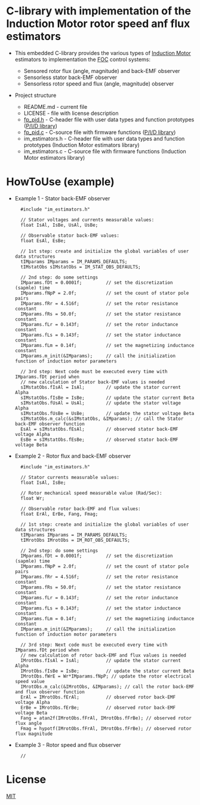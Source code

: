 # C-library with implementation of the Induction Motor rotor speed anf flux estimators

* This embedded C-library provides the various types of [Induction Motor](https://en.wikipedia.org/wiki/Induction_motor) estimators to implementation the [FOC](https://en.wikipedia.org/wiki/Vector_control_(motor)) control systems:
	* Sensored rotor flux (angle, magnitude) and back-EMF observer
	* Sensorless stator back-EMF observer
	* Sensorless rotor speed and flux (angle, magnitude) observer

* Project structure
	* README.md - current file
	* LICENSE - file with license description
	* [fp_pid.h](https://github.com/rubinsteina13/C_PID_CONTROLLERS_LIB/blob/master/fp_pid.h) - C-header file with user data types and function prototypes ([P/I/D library](https://github.com/rubinsteina13/C_PID_CONTROLLERS_LIB))
  * [fp_pid.c](https://github.com/rubinsteina13/C_PID_CONTROLLERS_LIB/blob/master/fp_pid.c) - C-source file with firmware functions ([P/I/D library](https://github.com/rubinsteina13/C_PID_CONTROLLERS_LIB))
  * im_estimators.h - C-header file with user data types and function prototypes (Induction Motor estimators library)
  * im_estimators.c - C-source file with firmware functions (Induction Motor estimators library)

# HowToUse (example)

* Example 1 - Stator back-EMF observer

		#include "im_estimators.h"
		
		// Stator voltages and currents measurable values:
		float IsAl, IsBe, UsAl, UsBe;
		
		// Observable stator back-EMF values:
		float EsAl, EsBe;
		
		// 1st step: create and initialize the global variables of user data structures
		tIMparams IMparams = IM_PARAMS_DEFAULTS;
		tIMstatObs sIMstatObs = IM_STAT_OBS_DEFAULTS;
		
		// 2nd step: do some settings
		IMparams.fDt = 0.0001f;         // set the discretization (sapmle) time
		IMparams.fNpP = 2.0f;           // set the count of stator pole pairs
		IMparams.fRr = 4.516f;          // set the rotor resistance constant
		IMparams.fRs = 50.0f;           // set the stator resistance constant
		IMparams.fLr = 0.143f;          // set the rotor inductance constant
		IMparams.fLs = 0.143f;          // set the stator inductance constant
		IMparams.fLm = 0.14f;           // set the magnetizing inductance constant
		IMparams.m_init(&IMparams);     // call the initialization function of induction motor parameters
		
		// 3rd step: Next code must be executed every time with IMparams.fDt period when 
		// new calculation of Stator back-EMF values is needed
		sIMstatObs.fIsAl = IsAl;        // update the stator current Alpha
		sIMstatObs.fIsBe = IsBe;        // update the stator current Beta
		sIMstatObs.fUsAl = UsAl;        // update the stator voltage Alpha
		sIMstatObs.fUsBe = UsBe;        // update the stator voltage Beta
		sIMstatObs.m_calc(&sIMstatObs, &IMparams); // call the Stator back-EMF observer function
		EsAl = sIMstatObs.fEsAl;        // observed stator back-EMF voltage Alpha
		EsBe = sIMstatObs.fEsBe;        // observed stator back-EMF voltage Beta

* Example 2 - Rotor flux and back-EMF observer

		#include "im_estimators.h"
		
		// Stator currents measurable values:
		float IsAl, IsBe;
		
		// Rotor mechanical speed measurable value (Rad/Sec):
		float Wr;
		
		// Observable rotor back-EMF and flux values:
		float ErAl, ErBe, Fang, Fmag;
		
		// 1st step: create and initialize the global variables of user data structures
		tIMparams IMparams = IM_PARAMS_DEFAULTS;
		tIMrotObs IMrotObs = IM_ROT_OBS_DEFAULTS;
		
		// 2nd step: do some settings
		IMparams.fDt = 0.0001f;         // set the discretization (sapmle) time
		IMparams.fNpP = 2.0f;           // set the count of stator pole pairs
		IMparams.fRr = 4.516f;          // set the rotor resistance constant
		IMparams.fRs = 50.0f;           // set the stator resistance constant
		IMparams.fLr = 0.143f;          // set the rotor inductance constant
		IMparams.fLs = 0.143f;          // set the stator inductance constant
		IMparams.fLm = 0.14f;           // set the magnetizing inductance constant
		IMparams.m_init(&IMparams);     // call the initialization function of induction motor parameters
		
		// 3rd step: Next code must be executed every time with IMparams.fDt period when 
		// new calculation of rotor back-EMF and flux values is needed
		IMrotObs.fIsAl = IsAl;          // update the stator current Alpha
		IMrotObs.fIsBe = IsBe;          // update the stator current Beta
		IMrotObs.fWrE = Wr*IMparams.fNpP; // update the rotor electrical speed value
		IMrotObs.m_calc(&IMrotObs, &IMparams); // call the rotor back-EMF and flux observer function
		ErAl = IMrotObs.fErAl;          // observed rotor back-EMF voltage Alpha
		ErBe = IMrotObs.fErBe;          // observed rotor back-EMF voltage Beta
		Fang = atan2f(IMrotObs.fFrAl, IMrotObs.fFrBe); // observed rotor flux angle
		Fmag = hypotf(IMrotObs.fFrAl, IMrotObs.fFrBe); // observed rotor flux magnitude

* Example 3 - Rotor speed and flux observer

		//

# License
  
[MIT](./LICENSE "License Description")
